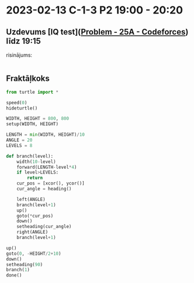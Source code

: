 # 2023-02-13 C-1-3 P2 19:00 - 20:20

## Uzdevums [IQ test]([Problem - 25A - Codeforces](https://codeforces.com/problemset/problem/25/A)) līdz 19:15

risinājums:

```python

```

## Fraktāļkoks

```python
from turtle import *

speed(0)
hideturtle()

WIDTH, HEIGHT = 800, 800
setup(WIDTH, HEIGHT)

LENGTH = min(WIDTH, HEIGHT)/10
ANGLE = 20
LEVELS = 8

def branch(level):
    width(10-level)
    forward(LENGTH-level*4)
    if level>LEVELS:
        return
    cur_pos = [xcor(), ycor()]
    cur_angle = heading()

    left(ANGLE)
    branch(level+1)
    up()
    goto(*cur_pos)
    down()
    setheading(cur_angle)
    right(ANGLE)
    branch(level+1)

up()
goto(0, -HEIGHT/2+10)
down()
setheading(90)
branch(1)
done()
```
